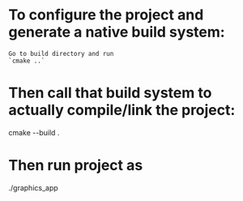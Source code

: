 # To configure the project and generate a native build system:
    Go to build directory and run
    `cmake ..`

# Then call that build system to actually compile/link the project:
 cmake --build .

# Then run project as 
./graphics_app
 
